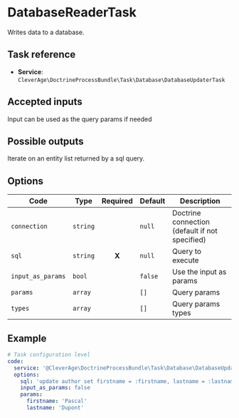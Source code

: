 DatabaseReaderTask
==================

Writes data to a database.

Task reference
--------------

* **Service**: `CleverAge\DoctrineProcessBundle\Task\Database\DatabaseUpdaterTask`

Accepted inputs
---------------

Input can be used as the query params if needed

Possible outputs
----------------

Iterate on an entity list returned by a sql query.

Options
-------

| Code              | Type               | Required | Default   | Description                                    |
|-------------------|--------------------|:--------:|-----------|------------------------------------------------|
| `connection`      | `string`           |          | `null`    | Doctrine connection (default if not specified) |
| `sql`             | `string`           |  **X**   | `null`    | Query to execute                               |
| `input_as_params` | `bool`             |          | `false`   | Use the input as params                        |
| `params`          | `array`            |          | `[]`      | Query params                                   |
| `types`           | `array`            |          | `[]`      | Query params types                             |

Example
-------

```yaml
# Task configuration level
code:
  service: '@CleverAge\DoctrineProcessBundle\Task\Database\DatabaseUpdaterTask'
  options:
    sql: 'update author set firstname = :firstname, lastname = :lastname'
    input_as_params: false
    params:
      firstname: 'Pascal'
      lastname: 'Dupont'
```